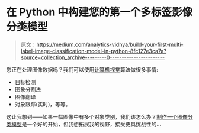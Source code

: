 # 在 Python 中构建您的第一个多标签影像分类模型

> 原文：<https://medium.com/analytics-vidhya/build-your-first-multi-label-image-classification-model-in-python-8fc127e3ca7a?source=collection_archive---------0----------------------->

您正在处理图像数据吗？我们可以使用[计算机视觉](https://courses.analyticsvidhya.com/courses/computer-vision-using-deep-learning-version2?utm_source=blog&utm_medium=multi-label-image-classification)算法做很多事情:

*   目标检测
*   图象分割法
*   图像翻译
*   对象跟踪(实时)，等等。

这让我想到——如果一幅图像中有多个对象类别，我们该怎么办？[制作一个图像分类模型](https://www.analyticsvidhya.com/blog/2019/01/build-image-classification-model-10-minutes/?utm_source=blog&utm_medium=multi-label-image-classification)是一个好的开始，但我想拓展我的视野，接受更具挑战性的…